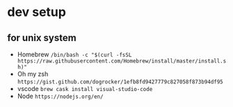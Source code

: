 # dev setup

## for unix system

- Homebrew      `/bin/bash -c "$(curl -fsSL https://raw.githubusercontent.com/Homebrew/install/master/install.sh)"`
- Oh my zsh     `https://gist.github.com/dogrocker/1efb8fd9427779c827058f873b94df95`
- vscode        `brew cask install visual-studio-code`
- Node          `https://nodejs.org/en/`
